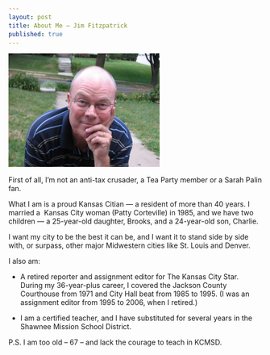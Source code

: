 ```yaml
---
layout: post
title: About Me — Jim Fitzpatrick
published: true
---
```

<img src="/img/jimfitz.jpg" width="300" height="225" />

First of all, I’m not an anti-tax crusader, a Tea Party member or a Sarah Palin fan.

What I am is a proud Kansas Citian — a resident of more than 40 years. I married a  Kansas City woman (Patty Corteville) in 1985, and we have two children — a 25-year-old daughter, Brooks, and a 24-year-old son, Charlie.

I want my city to be the best it can be, and I want it to stand side by side with, or surpass, other major Midwestern cities like St. Louis and Denver.

I also am:
<ul>
	<li>A retired reporter and assignment editor for The Kansas City Star. During my 36-year-plus career, I covered the Jackson County Courthouse from 1971 and City Hall beat from 1985 to 1995. (I was an assignment editor from 1995 to 2006, when I retired.)</li>
</ul>
<ul>
	<li>I am a certified teacher, and I have substituted for several years in the Shawnee Mission School District.</li>
</ul>
P.S. I am too old – 67 – and lack the courage to teach in KCMSD.

